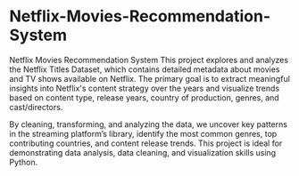 # Netflix-Movies-Recommendation-System

Netflix Movies Recommendation System
This project explores and analyzes the Netflix Titles Dataset, which contains detailed metadata about movies and TV shows available on Netflix. The primary goal is to extract meaningful insights into Netflix's content strategy over the years and visualize trends based on content type, release years, country of production, genres, and cast/directors.

By cleaning, transforming, and analyzing the data, we uncover key patterns in the streaming platform’s library, identify the most common genres, top contributing countries, and content release trends. This project is ideal for demonstrating data analysis, data cleaning, and visualization skills using Python.
